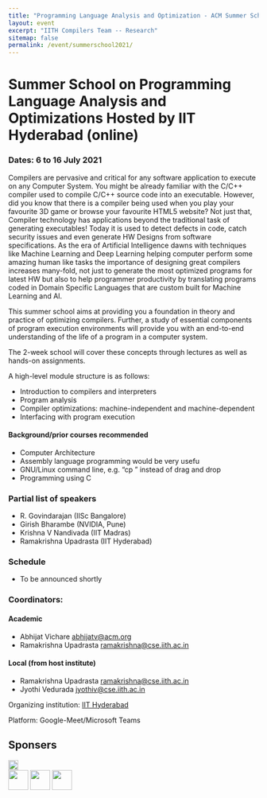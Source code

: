 ```yaml
---
title: "Programming Language Analysis and Optimization - ACM Summer School"
layout: event
excerpt: "IITH Compilers Team -- Research"
sitemap: false
permalink: /event/summerschool2021/
---
```

# Summer School on Programming Language Analysis and Optimizations Hosted by IIT Hyderabad (online)

### Dates: 6 to 16 July 2021

<div id="about">
Compilers are pervasive and critical for any software application to execute on any Computer System. You might be already familiar with the C/C++ compiler used to compile C/C++ source code into an executable. However, did you know that there is a compiler being used when you play your favourite 3D game or browse your favourite HTML5 website? Not just that, Compiler technology has applications beyond the traditional task of generating executables! Today it is used to detect defects in code, catch security issues and even generate HW Designs from software specifications. As the era of Artificial Intelligence dawns with techniques like Machine Learning and Deep Learning helping computer perform some amazing human like tasks the importance of designing great compilers increases many-fold, not just to generate the most optimized programs for latest HW but also to help programmer productivity by translating programs coded in Domain Specific Languages that are custom built for Machine Learning and AI.

This summer school aims at providing you a foundation in theory and practice of optimizing compilers. Further, a study of essential components of program execution environments will provide you with an end-to-end understanding of the life of a program in a computer system.

The 2-week school will cover these concepts through lectures as well as hands-on assignments.

A high-level module structure is as follows:

* Introduction to compilers and interpreters
* Program analysis
* Compiler optimizations: machine-independent and machine-dependent
* Interfacing with program execution


#### Background/prior courses recommended

* Computer Architecture
* Assembly language programming would be very usefu
* GNU/Linux command line, e.g. “cp <file1> <pathname2>” instead of drag and drop
* Programming using C
</div>

<div id="speakers">

### Partial list of speakers

* R. Govindarajan (IISc Bangalore)
* Girish Bharambe (NVIDIA, Pune)
* Krishna V Nandivada (IIT Madras)
* Ramakrishna Upadrasta (IIT Hyderabad)
</div>

<div id="schedule">

### Schedule
* To be announced shortly

</div>

<div id="organizers">

### Coordinators:

#### Academic

* Abhijat Vichare [abhijatv@acm.org](abhijatv@acm.org)
* Ramakrishna Upadrasta [ramakrishna@cse.iith.ac.in](ramakrishna@cse.iith.ac.in)

#### Local (from host institute)
* Ramakrishna Upadrasta [ramakrishna@cse.iith.ac.in](ramakrishna@cse.iith.ac.in)
* Jyothi Vedurada [jyothiv@cse.iith.ac.in](jyothiv@cse.iith.ac.in)

Organizing institution: [IIT Hyderabad](https://iith.ac.in/)

Platform: Google-Meet/Microsoft Teams
</div>
<div id="sponsers">

## Sponsers
<img src="{{ site.url }}{{ site.baseurl }}/images/event/nvidia.jpg" style="height: 20px">
</div>

<div>
<img src="{{ site.url }}{{ site.baseurl }}/images/event/acm_india_council_logo_sm.jpg" style="height: 40px">
<img src="{{ site.url }}{{ site.baseurl }}/images/event/iit-hyderabad-logo.png" style="height: 40px">
<img src="{{ site.url }}{{ site.baseurl }}/images/event/nvidia.jpg" style="height: 40px">
</div>